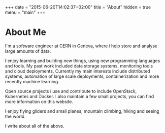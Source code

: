 +++
date = "2015-06-20T14:02:37+02:00"
title = "About"
hidden = true
menu = "main"
+++

# About Me

I'm a software engineer at CERN in Geneva, where i help store and analyse large amounts of data.

I enjoy learning and building new things, using new programming languages and tools. My past work included data storage systems, monitoring tools and cloud deployments. Currently my main interests include distributed systems, automation of large scale deployments, containerization and more recently machine learning.

Open source projects i use and contribute to include OpenStack, Kubernetes and Docker. I also maintain a few small projects, you can find more information on this website.

I enjoy flying gliders and small planes, mountain climbing, hiking and seeing the world.

I write about all of the above.
